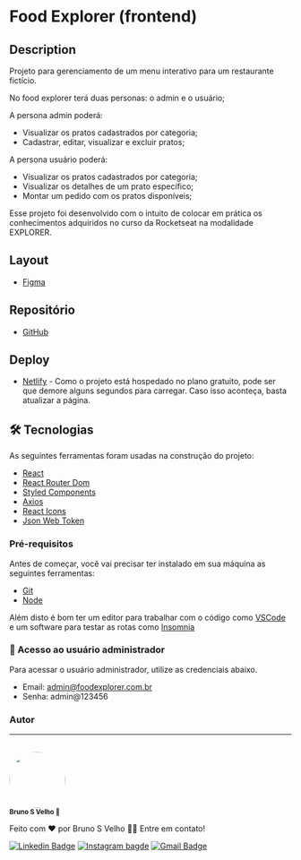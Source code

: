 # Food Explorer (frontend)

## Description

Projeto para gerenciamento de um menu interativo para um restaurante fictício.

No food explorer terá duas personas: o admin e o usuário;

A persona admin poderá:

* Visualizar os pratos cadastrados por categoria;
* Cadastrar, editar, visualizar e excluir pratos;

A persona usuário poderá:

* Visualizar os pratos cadastrados por categoria;
* Visualizar os detalhes de um prato específico;
* Montar um pedido com os pratos disponíveis;

Esse projeto foi desenvolvido com o intuito de colocar em prática
os conhecimentos adquiridos no curso da Rocketseat na modalidade EXPLORER.

## Layout

* [Figma](https://www.figma.com/community/file/1196874589259687769/food-explorer-v2)

## Repositório

* [GitHub](https://github.com/vbruno/RS-Explorer-Final-Frontend-FoodExplorer)

## Deploy

* <a href="https://foodexplorer-bsv.netlify.app/" target="_blank">Netlify</a> -
Como o projeto está hospedado no plano gratuito, pode ser que demore alguns
segundos para carregar. Caso isso aconteça, basta atualizar a página.

## 🛠 Tecnologias

As seguintes ferramentas foram usadas na construção do projeto:

* [React](https://pt-br.reactjs.org/)
* [React Router Dom](https://reactrouter.com/web/guides/quick-start)
* [Styled Components](https://styled-components.com/)
* [Axios](https://axios-http.com/ptbr/docs/intro)
* [React Icons](https://react-icons.github.io/react-icons/)
* [Json Web Token](https://jwt.io/)

### Pré-requisitos

Antes de começar, você vai precisar ter instalado em sua máquina as seguintes ferramentas:

* [Git](https://git-scm.com)
* [Node](https://nodejs.org/en/)

Além disto é bom ter um editor para trabalhar com o código como [VSCode](https://code.visualstudio.com/)
e um software para testar as rotas como [Insomnia](https://insomnia.rest/download)

### 🎲 Acesso ao usuário administrador

Para acessar o usuário administrador, utilize as credenciais abaixo.

* Email: <admin@foodexplorer.com.br>
* Senha: admin@123456

### Autor

---
<br>
<a href="https://github.com/vbruno/">
  <img style="border-radius: 50%;"
    src="https://github.com/vbruno.png"
    width="100px;"
  />
  <br />
</a>
<sub><b>Bruno S Velho 🚀</b></sub>

Feito com ❤️ por Bruno S Velho 👋🏽 Entre em contato!

[![Linkedin Badge](https://img.shields.io/badge/-BrunoVelho-blue?style=flat-square&logo=Linkedin&logoColor=white&link=https://www.linkedin.com/in/brunovelho/)](https://www.linkedin.com/in/brunovelho/)
[![Instagram bagde](https://img.shields.io/badge/Bruno_S_Velho-E4405F?style=flat-square&logo=instagram&logoColor=white)](https://instagram.com/brunosvelho)
[![Gmail Badge](https://img.shields.io/badge/-bruno.velho@gmail.com-c14438?style=flat-square&logo=Gmail&logoColor=white&link=mailto:bruno.velho@gmail.com)](mailto:bruno.velho@gmail.com)
